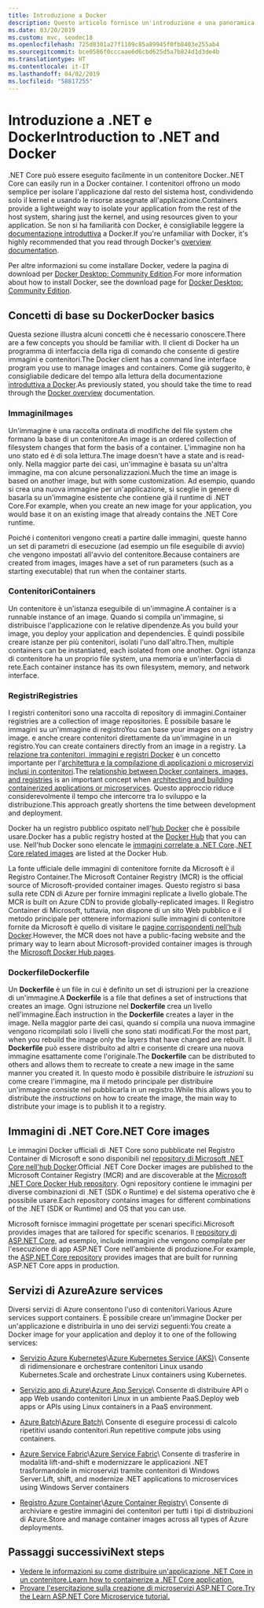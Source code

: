 ```yaml
---
title: Introduzione a Docker
description: Questo articolo fornisce un'introduzione e una panoramica di Docker nel contesto di un'applicazione .NET Core.
ms.date: 03/20/2019
ms.custom: mvc, seodec18
ms.openlocfilehash: 725d8301a27f1109c85a89945f0fb8403e255ab4
ms.sourcegitcommit: bce0586f0cccaae6d6cbd625d5a7b824d1d3de4b
ms.translationtype: HT
ms.contentlocale: it-IT
ms.lasthandoff: 04/02/2019
ms.locfileid: "58817255"
---
```

# <a name="introduction-to-net-and-docker"></a><span data-ttu-id="a56cb-103">Introduzione a .NET e Docker</span><span class="sxs-lookup"><span data-stu-id="a56cb-103">Introduction to .NET and Docker</span></span>

<span data-ttu-id="a56cb-104">.NET Core può essere eseguito facilmente in un contenitore Docker.</span><span class="sxs-lookup"><span data-stu-id="a56cb-104">.NET Core can easily run in a Docker container.</span></span> <span data-ttu-id="a56cb-105">I contenitori offrono un modo semplice per isolare l'applicazione dal resto del sistema host, condividendo solo il kernel e usando le risorse assegnate all'applicazione.</span><span class="sxs-lookup"><span data-stu-id="a56cb-105">Containers provide a lightweight way to isolate your application from the rest of the host system, sharing just the kernel, and using resources given to your application.</span></span> <span data-ttu-id="a56cb-106">Se non si ha familiarità con Docker, è consigliabile leggere la [documentazione introduttiva](https://docs.docker.com/engine/docker-overview/) a Docker.</span><span class="sxs-lookup"><span data-stu-id="a56cb-106">If you're unfamiliar with Docker, it's highly recommended that you read through Docker's [overview documentation](https://docs.docker.com/engine/docker-overview/).</span></span>

<span data-ttu-id="a56cb-107">Per altre informazioni su come installare Docker, vedere la pagina di download per [Docker Desktop: Community Edition](https://www.docker.com/products/docker-desktop).</span><span class="sxs-lookup"><span data-stu-id="a56cb-107">For more information about how to install Docker, see the download page for [Docker Desktop: Community Edition](https://www.docker.com/products/docker-desktop).</span></span>

## <a name="docker-basics"></a><span data-ttu-id="a56cb-108">Concetti di base su Docker</span><span class="sxs-lookup"><span data-stu-id="a56cb-108">Docker basics</span></span>

<span data-ttu-id="a56cb-109">Questa sezione illustra alcuni concetti che è necessario conoscere.</span><span class="sxs-lookup"><span data-stu-id="a56cb-109">There are a few concepts you should be familiar with.</span></span> <span data-ttu-id="a56cb-110">Il client di Docker ha un programma di interfaccia della riga di comando che consente di gestire immagini e contenitori.</span><span class="sxs-lookup"><span data-stu-id="a56cb-110">The Docker client has a command line interface program you use to manage images and containers.</span></span> <span data-ttu-id="a56cb-111">Come già suggerito, è consigliabile dedicare del tempo alla lettura della documentazione [introduttiva a Docker](https://docs.docker.com/engine/docker-overview/).</span><span class="sxs-lookup"><span data-stu-id="a56cb-111">As previously stated, you should take the time to read through the [Docker overview](https://docs.docker.com/engine/docker-overview/) documentation.</span></span> 

### <a name="images"></a><span data-ttu-id="a56cb-112">Immagini</span><span class="sxs-lookup"><span data-stu-id="a56cb-112">Images</span></span>

<span data-ttu-id="a56cb-113">Un'immagine è una raccolta ordinata di modifiche del file system che formano la base di un contenitore.</span><span class="sxs-lookup"><span data-stu-id="a56cb-113">An image is an ordered collection of filesystem changes that form the basis of a container.</span></span> <span data-ttu-id="a56cb-114">L'immagine non ha uno stato ed è di sola lettura.</span><span class="sxs-lookup"><span data-stu-id="a56cb-114">The image doesn't have a state and is read-only.</span></span> <span data-ttu-id="a56cb-115">Nella maggior parte dei casi, un'immagine è basata su un'altra immagine, ma con alcune personalizzazioni.</span><span class="sxs-lookup"><span data-stu-id="a56cb-115">Much the time an image is based on another image, but with some customization.</span></span> <span data-ttu-id="a56cb-116">Ad esempio, quando si crea una nuova immagine per un'applicazione, si sceglie in genere di basarla su un'immagine esistente che contiene già il runtime di .NET Core.</span><span class="sxs-lookup"><span data-stu-id="a56cb-116">For example, when you create an new image for your application, you would base it on an existing image that already contains the .NET Core runtime.</span></span>

<span data-ttu-id="a56cb-117">Poiché i contenitori vengono creati a partire dalle immagini, queste hanno un set di parametri di esecuzione (ad esempio un file eseguibile di avvio) che vengono impostati all'avvio del contenitore.</span><span class="sxs-lookup"><span data-stu-id="a56cb-117">Because containers are created from images, images have a set of run parameters (such as a starting executable) that run when the container starts.</span></span>

### <a name="containers"></a><span data-ttu-id="a56cb-118">Contenitori</span><span class="sxs-lookup"><span data-stu-id="a56cb-118">Containers</span></span>

<span data-ttu-id="a56cb-119">Un contenitore è un'istanza eseguibile di un'immagine.</span><span class="sxs-lookup"><span data-stu-id="a56cb-119">A container is a runnable instance of an image.</span></span> <span data-ttu-id="a56cb-120">Quando si compila un'immagine, si distribuisce l'applicazione con le relative dipendenze.</span><span class="sxs-lookup"><span data-stu-id="a56cb-120">As you build your image, you deploy your application and dependencies.</span></span> <span data-ttu-id="a56cb-121">È quindi possibile creare istanze per più contenitori, isolati l'uno dall'altro.</span><span class="sxs-lookup"><span data-stu-id="a56cb-121">Then, multiple containers can be instantiated, each isolated from one another.</span></span> <span data-ttu-id="a56cb-122">Ogni istanza di contenitore ha un proprio file system, una memoria e un'interfaccia di rete.</span><span class="sxs-lookup"><span data-stu-id="a56cb-122">Each container instance has its own filesystem, memory, and network interface.</span></span>

### <a name="registries"></a><span data-ttu-id="a56cb-123">Registri</span><span class="sxs-lookup"><span data-stu-id="a56cb-123">Registries</span></span>

<span data-ttu-id="a56cb-124">I registri contenitori sono una raccolta di repository di immagini.</span><span class="sxs-lookup"><span data-stu-id="a56cb-124">Container registries are a collection of image repositories.</span></span> <span data-ttu-id="a56cb-125">È possibile basare le immagini su un'immagine di registro</span><span class="sxs-lookup"><span data-stu-id="a56cb-125">You can base your images on a registry image.</span></span> <span data-ttu-id="a56cb-126">e anche creare contenitori direttamente da un'immagine in un registro.</span><span class="sxs-lookup"><span data-stu-id="a56cb-126">You can create containers directly from an image in a registry.</span></span> <span data-ttu-id="a56cb-127">La [relazione tra contenitori, immagini e registri Docker](../../standard/microservices-architecture/container-docker-introduction/docker-containers-images-registries.md) è un concetto importante per l'[architettura e la compilazione di applicazioni o microservizi inclusi in contenitori](../../standard/microservices-architecture/architect-microservice-container-applications/index.md).</span><span class="sxs-lookup"><span data-stu-id="a56cb-127">The [relationship between Docker containers, images, and registries](../../standard/microservices-architecture/container-docker-introduction/docker-containers-images-registries.md) is an important concept when [architecting and building containerized applications or microservices](../../standard/microservices-architecture/architect-microservice-container-applications/index.md).</span></span> <span data-ttu-id="a56cb-128">Questo approccio riduce considerevolmente il tempo che intercorre tra lo sviluppo e la distribuzione.</span><span class="sxs-lookup"><span data-stu-id="a56cb-128">This approach greatly shortens the time between development and deployment.</span></span>

<span data-ttu-id="a56cb-129">Docker ha un registro pubblico ospitato nell'[hub Docker](https://hub.docker.com/) che è possibile usare.</span><span class="sxs-lookup"><span data-stu-id="a56cb-129">Docker has a public registry hosted at the [Docker Hub](https://hub.docker.com/) that you can use.</span></span> <span data-ttu-id="a56cb-130">Nell'hub Docker sono elencate le [immagini correlate a .NET Core](https://hub.docker.com/_/microsoft-dotnet-core/).</span><span class="sxs-lookup"><span data-stu-id="a56cb-130">[.NET Core related images](https://hub.docker.com/_/microsoft-dotnet-core/) are listed at the Docker Hub.</span></span> 

<span data-ttu-id="a56cb-131">La fonte ufficiale delle immagini di contenitore fornite da Microsoft è il Registro Container.</span><span class="sxs-lookup"><span data-stu-id="a56cb-131">The Microsoft Container Registry (MCR) is the official source of Microsoft-provided container images.</span></span> <span data-ttu-id="a56cb-132">Questo registro si basa sulla rete CDN di Azure per fornire immagini replicate a livello globale.</span><span class="sxs-lookup"><span data-stu-id="a56cb-132">The MCR is built on Azure CDN to provide globally-replicated images.</span></span> <span data-ttu-id="a56cb-133">Il Registro Container di Microsoft, tuttavia, non dispone di un sito Web pubblico e il metodo principale per ottenere informazioni sulle immagini di contenitore fornite da Microsoft è quello di visitare le [pagine corrispondenti nell'hub Docker](https://hub.docker.com/_/microsoft-dotnet-core/).</span><span class="sxs-lookup"><span data-stu-id="a56cb-133">However, the MCR does not have a public-facing website and the primary way to learn about Microsoft-provided container images is through the [Microsoft Docker Hub pages](https://hub.docker.com/_/microsoft-dotnet-core/).</span></span>

### <a name="dockerfile"></a><span data-ttu-id="a56cb-134">Dockerfile</span><span class="sxs-lookup"><span data-stu-id="a56cb-134">Dockerfile</span></span>

<span data-ttu-id="a56cb-135">Un **Dockerfile** è un file in cui è definito un set di istruzioni per la creazione di un'immagine.</span><span class="sxs-lookup"><span data-stu-id="a56cb-135">A **Dockerfile** is a file that defines a set of instructions that creates an image.</span></span> <span data-ttu-id="a56cb-136">Ogni istruzione nel **Dockerfile** crea un livello nell'immagine.</span><span class="sxs-lookup"><span data-stu-id="a56cb-136">Each instruction in the **Dockerfile** creates a layer in the image.</span></span> <span data-ttu-id="a56cb-137">Nella maggior parte dei casi, quando si compila una nuova immagine vengono ricompilati solo i livelli che sono stati modificati.</span><span class="sxs-lookup"><span data-stu-id="a56cb-137">For the most part, when you rebuild the image only the layers that have changed are rebuilt.</span></span> <span data-ttu-id="a56cb-138">Il **Dockerfile** può essere distribuito ad altri e consente di creare una nuova immagine esattamente come l'originale.</span><span class="sxs-lookup"><span data-stu-id="a56cb-138">The **Dockerfile** can be distributed to others and allows them to recreate to create a new image in the same manner you created it.</span></span> <span data-ttu-id="a56cb-139">In questo modo è possibile distribuire le *istruzioni* su come creare l'immagine, ma il metodo principale per distribuire un'immagine consiste nel pubblicarla in un registro.</span><span class="sxs-lookup"><span data-stu-id="a56cb-139">While this allows you to distribute the *instructions* on how to create the image, the main way to distribute your image is to publish it to a registry.</span></span>

## <a name="net-core-images"></a><span data-ttu-id="a56cb-140">Immagini di .NET Core</span><span class="sxs-lookup"><span data-stu-id="a56cb-140">.NET Core images</span></span>

<span data-ttu-id="a56cb-141">Le immagini Docker ufficiali di .NET Core sono pubblicate nel Registro Container di Microsoft e sono disponibili nel [repository di Microsoft .NET Core nell'hub Docker](https://hub.docker.com/_/microsoft-dotnet-core/).</span><span class="sxs-lookup"><span data-stu-id="a56cb-141">Official .NET Core Docker images are published to the Microsoft Container Registry (MCR) and are discoverable at the [Microsoft .NET Core Docker Hub repository](https://hub.docker.com/_/microsoft-dotnet-core/).</span></span> <span data-ttu-id="a56cb-142">Ogni repository contiene le immagini per diverse combinazioni di .NET (SDK o Runtime) e del sistema operativo che è possibile usare.</span><span class="sxs-lookup"><span data-stu-id="a56cb-142">Each repository contains images for different combinations of the .NET (SDK or Runtime) and OS that you can use.</span></span> 

<span data-ttu-id="a56cb-143">Microsoft fornisce immagini progettate per scenari specifici.</span><span class="sxs-lookup"><span data-stu-id="a56cb-143">Microsoft provides images that are tailored for specific scenarios.</span></span> <span data-ttu-id="a56cb-144">Il [repository di ASP.NET Core](https://hub.docker.com/_/microsoft-dotnet-core-aspnet/), ad esempio, include immagini che vengono compilate per l'esecuzione di app ASP.NET Core nell'ambiente di produzione.</span><span class="sxs-lookup"><span data-stu-id="a56cb-144">For example, the [ASP.NET Core repository](https://hub.docker.com/_/microsoft-dotnet-core-aspnet/) provides images that are built for running ASP.NET Core apps in production.</span></span>

## <a name="azure-services"></a><span data-ttu-id="a56cb-145">Servizi di Azure</span><span class="sxs-lookup"><span data-stu-id="a56cb-145">Azure services</span></span>

<span data-ttu-id="a56cb-146">Diversi servizi di Azure consentono l'uso di contenitori.</span><span class="sxs-lookup"><span data-stu-id="a56cb-146">Various Azure services support containers.</span></span> <span data-ttu-id="a56cb-147">È possibile creare un'immagine Docker per un'applicazione e distribuirla in uno dei servizi seguenti:</span><span class="sxs-lookup"><span data-stu-id="a56cb-147">You create a Docker image for your application and deploy it to one of the following services:</span></span>

* <span data-ttu-id="a56cb-148">[Servizio Azure Kubernetes](https://azure.microsoft.com/services/kubernetes-service/)\\</span><span class="sxs-lookup"><span data-stu-id="a56cb-148">[Azure Kubernetes Service (AKS)](https://azure.microsoft.com/services/kubernetes-service/)\\</span></span>
<span data-ttu-id="a56cb-149">Consente di ridimensionare e orchestrare contenitori Linux usando Kubernetes.</span><span class="sxs-lookup"><span data-stu-id="a56cb-149">Scale and orchestrate Linux containers using Kubernetes.</span></span>

* <span data-ttu-id="a56cb-150">[Servizio app di Azure](https://azure.microsoft.com/services/app-service/containers/)\\</span><span class="sxs-lookup"><span data-stu-id="a56cb-150">[Azure App Service](https://azure.microsoft.com/services/app-service/containers/)\\</span></span>
<span data-ttu-id="a56cb-151">Consente di distribuire API o app Web usando contenitori Linux in un ambiente PaaS.</span><span class="sxs-lookup"><span data-stu-id="a56cb-151">Deploy web apps or APIs using Linux containers in a PaaS environment.</span></span>

* <span data-ttu-id="a56cb-152">[Azure Batch](https://azure.microsoft.com/services/batch/)\\</span><span class="sxs-lookup"><span data-stu-id="a56cb-152">[Azure Batch](https://azure.microsoft.com/services/batch/)\\</span></span>
<span data-ttu-id="a56cb-153">Consente di eseguire processi di calcolo ripetitivi usando contenitori.</span><span class="sxs-lookup"><span data-stu-id="a56cb-153">Run repetitive compute jobs using containers.</span></span>

* <span data-ttu-id="a56cb-154">[Azure Service Fabric](https://azure.microsoft.com/services/service-fabric/)\\</span><span class="sxs-lookup"><span data-stu-id="a56cb-154">[Azure Service Fabric](https://azure.microsoft.com/services/service-fabric/)\\</span></span>
<span data-ttu-id="a56cb-155">Consente di trasferire in modalità lift-and-shift e modernizzare le applicazioni .NET trasformandole in microservizi tramite contenitori di Windows Server.</span><span class="sxs-lookup"><span data-stu-id="a56cb-155">Lift, shift, and modernize .NET applications to microservices using Windows Server containers</span></span>

* <span data-ttu-id="a56cb-156">[Registro Azure Container](https://azure.microsoft.com/services/container-registry/)\\</span><span class="sxs-lookup"><span data-stu-id="a56cb-156">[Azure Container Registry](https://azure.microsoft.com/services/container-registry/)\\</span></span>
<span data-ttu-id="a56cb-157">Consente di archiviare e gestire immagini dei contenitori per tutti i tipi di distribuzioni di Azure.</span><span class="sxs-lookup"><span data-stu-id="a56cb-157">Store and manage container images across all types of Azure deployments.</span></span>

## <a name="next-steps"></a><span data-ttu-id="a56cb-158">Passaggi successivi</span><span class="sxs-lookup"><span data-stu-id="a56cb-158">Next steps</span></span>

* [<span data-ttu-id="a56cb-159">Vedere le informazioni su come distribuire un'applicazione .NET Core in un contenitore.</span><span class="sxs-lookup"><span data-stu-id="a56cb-159">Learn how to containerize a .NET Core application.</span></span>](build-docker-netcore-container.md)
* [<span data-ttu-id="a56cb-160">Provare l'esercitazione sulla creazione di microservizi ASP.NET Core.</span><span class="sxs-lookup"><span data-stu-id="a56cb-160">Try the Learn ASP.NET Core Microservice tutorial.</span></span>](https://dotnet.microsoft.com/learn/web/aspnet-microservice-tutorial/intro)
